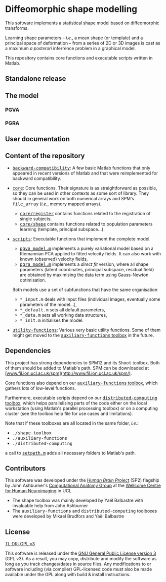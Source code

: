 # Diffeomorphic shape modelling

This software implements a statistical shape model based on diffeomorphic transforms.

Learning shape parameters &ndash; _i.e._, a mean shape (or template) and a principal space of deformation &ndash; from a series of 2D or 3D images is cast as a maximum _a posterori_ inferrence problem in a graphical model.

This repository contains core functions and executable scripts written in Matlab.

## Standalone release

## The model

### PGVA

### PGRA

## User documentation

## Content of the repository

- [<tt>backward-compatibility</tt>](backward-compatibility): A few basic Matlab functions that only appeared in recent versions of Matlab and that were reimplemented for backward compatibility.
- [<tt>core</tt>](core): Core functions. Their signature is as straightforward as possible, so they can be used in other contexts as some sort of library. They should in general work on both numerical arrays and SPM's <tt>file_array</tt> (_i.e._, memory mapped arrays).
  * [<tt>core/register</tt>](core/register) contains functions related to the registration of single subjects.
  * [<tt>core/shape</tt>](core/shape) contains functions related to population parameters learning (template, principal subspace...).
- [<tt>scripts</tt>](scripts): Executable functions that implement the complete model.
  * [<tt>pgva_model.m</tt>](scripts/pgva_model.m) implements a purely variational model based on a Riemannian PCA applied to fitted velocity fields. It can also work with known (observed) velocity fields,
  * [<tt>pgra_model.m</tt>](scripts/pgra_model.m) implements a _direct fit_ version, where all shape parameters (latent coordinates, principal subspace, residual field) are obtained by maximising the data term using Gauss-Newton optimisation.

  Both models use a set of subfunctions that have the same organisation:
  * <tt>*_input.m</tt> deals with input files (individual images, eventually some parameters of the model...),
  * <tt>*_default.m</tt> sets all default parameters,
  * <tt>*_data.m</tt> sets all working data structures,
  * <tt>*_init.m</tt> initialises the model.
  
- [<tt>utility-functions</tt>](utility-functions): Various very basic utility functions. Some of them might get moved to the [<tt>auxiliary-functions</tt> toolbox](https://github.com/WTCN-computational-anatomy-group/auxiliary-functions) in the future.

## Dependencies

This project has strong dependencies to SPM12 and its <tt>Shoot</tt> toolbox. Both of them should be added to Matlab's path. SPM can be downloaded at [www.fil.ion.ucl.ac.uk/spm](http://www.fil.ion.ucl.ac.uk/spm/).

Core functions also depend on our [<tt>auxiliary-functions</tt> toolbox](https://github.com/WTCN-computational-anatomy-group/auxiliary-functions), which gathers lots of low-level functions.

Furthermore, executable scripts depend on our [<tt>distributed-computing</tt> toolbox](https://github.com/WTCN-computational-anatomy-group/distributed-computing), which helps parallelising parts of the code either on the local workstation (using Matlab's parallel processing toolbox) or on a computing cluster (see the toolbox help file for use cases and limitations).

Note that if these toolboxes are all located in the same folder, _i.e._:
* <tt>./shape-toolbox</tt>
* <tt>./auxiliary-functions</tt>
* <tt>./distributed-computing</tt>

a call to [<tt>setpath.m</tt>](setpath.m) adds all necessary folders to Matlab's path.

## Contributors

This software was developed under the [_Human Brain Project_](https://www.humanbrainproject.eu) (SP2) flagship by John Ashburner's [Computational Anatomy Group](http://www.fil.ion.ucl.ac.uk/Ashburner/) at the [Wellcome Centre for Human Neuroimaging](http://www.fil.ion.ucl.ac.uk/) in UCL.
- The shape toolbox was mainly developed by Yaël Balbastre with invaluable help from John Ashburner
- The <tt>auxiliary-functions</tt> and <tt>distributed-computing</tt> toolboxes were developed by Mikael Brudfors and Yaël Balbastre

## License

[TL;DR: GPL v3](https://tldrlegal.com/license/gnu-general-public-license-v3-(gpl-3))

This software is released under the [GNU General Public License version 3](LICENSE) (GPL v3). As a result, you may copy, distribute and modify the software as long as you track changes/dates in source files. Any modifications to or software including (via compiler) GPL-licensed code must also be made available under the GPL along with build & install instructions.
